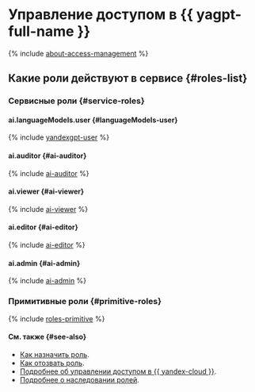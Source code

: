 # Управление доступом в {{ yagpt-full-name }}

{% include [about-access-management](../../_includes/iam/about-access-management.md) %}

## Какие роли действуют в сервисе {#roles-list}

### Сервисные роли {#service-roles}

#### ai.languageModels.user {#languageModels-user}

{% include [yandexgpt-user](../../_roles/ai/languageModels/user.md) %}

#### ai.auditor {#ai-auditor}

{% include [ai-auditor](../../_roles/ai/auditor.md) %}

#### ai.viewer {#ai-viewer}

{% include [ai-viewer](../../_roles/ai/viewer.md) %}

#### ai.editor {#ai-editor}

{% include [ai-editor](../../_roles/ai/editor.md) %}

#### ai.admin {#ai-admin}

{% include [ai-admin](../../_roles/ai/admin.md) %}

### Примитивные роли {#primitive-roles}

{% include [roles-primitive](../../_includes/roles-primitive.md) %}

#### См. также {#see-also}

* [Как назначить роль](../../iam/operations/roles/grant.md).
* [Как отозвать роль](../../iam/operations/roles/revoke.md).
* [Подробнее об управлении доступом в {{ yandex-cloud }}](../../iam/concepts/access-control/index.md).
* [Подробнее о наследовании ролей](../../resource-manager/concepts/resources-hierarchy.md#access-rights-inheritance).
